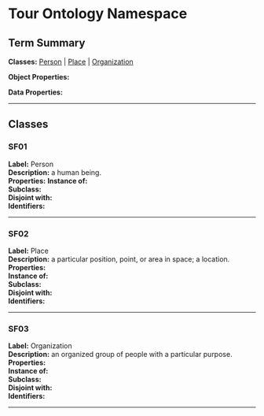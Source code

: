 # Tour Ontology Namespace  

## Term Summary  

**Classes:** [Person](#sf01) | [Place](#place) | [Organization](#organization)  
  
**Object Properties:**  
  
**Data Properties:**  
***
## Classes
### SF01
**Label:** Person  
**Description:** a human being.  
**Properties:** 
**Instance of:**   
**Subclass:**  
**Disjoint with:**  
**Identifiers:**  
***
### SF02
**Label:** Place  
**Description:** a particular position, point, or area in space; a location.    
**Properties:**  
**Instance of:**  
**Subclass:**  
**Disjoint with:**  
**Identifiers:**  
***
### SF03
**Label:** Organization  
**Description:** an organized group of people with a particular purpose.    
**Properties:**  
**Instance of:**  
**Subclass:**  
**Disjoint with:**  
**Identifiers:**  
***
